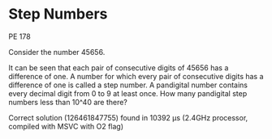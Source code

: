 # Step Numbers

PE 178

Consider the number 45656.

It can be seen that each pair of consecutive digits of 45656 has a difference of one.
A number for which every pair of consecutive digits has a difference of one is called a step number.
A pandigital number contains every decimal digit from 0 to 9 at least once.
How many pandigital step numbers less than 10^40 are there? 


Correct solution (126461847755) found in 10392 μs (2.4GHz processor, compiled with MSVC with O2 flag)
